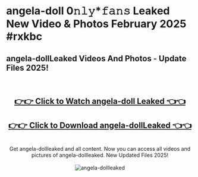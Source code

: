 # angela-doll 0𝚗𝚕𝚢*𝚏𝚊𝚗𝚜 Leaked New Video & Photos February 2025 #rxkbc

<h2>angela-dollLeaked Videos And Photos - Update Files 2025!</h2>
<br>
<div align="center">
<h2><a href="https://mediaupload.pro?title=angela-doll&ref=11F" rel="nofollow">👉👉 Click to Watch angela-doll Leaked 👈👈</a></h2>
<h2><a href="https://mediaupload.pro?title=angela-doll&ref=11F" rel="nofollow">👉👉 Click to Download angela-dollLeaked 👈👈</a></h2>
<br>
Get angela-dollleaked and all content. Now you can access all videos and pictures of angela-dollleaked. New Updated Files 2025!
<br>
<br>
<a href="https://mediaupload.pro?title=angela-doll&ref=11F" rel="nofollow" data-target="animated-image.originalLink"><img src="https://i.ibb.co/Gkj2r4b/banner.png" alt="angela-dollleaked" style="max-width: 100%; display: inline-block;" data-target="animated-image.originalImage"></a>
</div>
<br>

